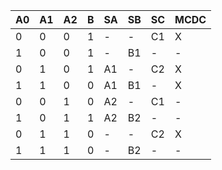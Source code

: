 | A0 | A1 | A2 | B | SA | SB | SC | MCDC |
| --- | --- | --- | --- | --- | --- | --- | --- |
| 0 | 0 | 0 | 1 | - | - | C1 | X |
| 1 | 0 | 0 | 1 | - | B1 | - | - |
| 0 | 1 | 0 | 1 | A1 | - | C2 | X |
| 1 | 1 | 0 | 0 | A1 | B1 | - | X |
| 0 | 0 | 1 | 0 | A2 | - | C1 | - |
| 1 | 0 | 1 | 1 | A2 | B2 | - | - |
| 0 | 1 | 1 | 0 | - | - | C2 | X |
| 1 | 1 | 1 | 0 | - | B2 | - | - |
